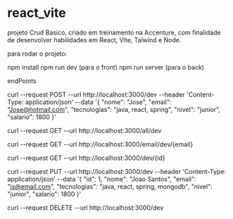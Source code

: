 # <strong>react_vite</strong>

projeto Crud Basico, criado em treinamento na Accenture, com finalidade de desenvolver habilidades em React, Vite, Talwind e Node.

para rodar o projeto:

npm install npm run dev (para o front) npm run server (para o back)

endPoints

curl --request POST
--url http://localhost:3000/dev
--header 'Content-Type: application/json'
--data '{ "nome": "Jose", "email": "Jose@hotmail.com", "tecnologias": "java, react, spring", "nivel": "junior", "salario": 1800 }'

curl --request GET
--url http://localhost:3000/all/dev

curl --request GET
--url http://localhost:3000/email/dev/{email}

curl --request GET
--url http://localhost:3000/dev/{id}

curl --request PUT
--url http://localhost:3000/dev
--header 'Content-Type: application/json'
--data '{ "id": 1, "nome": "Joao Santos", "email": "js@email.com", "tecnologias": "java, react, spring, mongodb", "nivel": "junior", "salario": 1800 }'

curl --request DELETE
--url http://localhost:3000/dev
